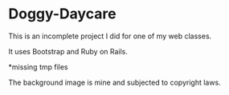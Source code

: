 # Doggy-Daycare
This is an incomplete project I did for one of my web classes.

It uses Bootstrap and Ruby on Rails. 

*missing tmp files

The background image is mine and subjected to copyright laws. 
